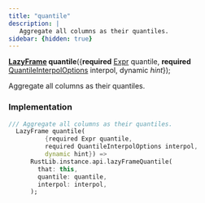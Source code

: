 ```yaml
---
title: "quantile"
description: |
   Aggregate all columns as their quantiles.
sidebar: {hidden: true}
---
```

<span class="dart-code"><strong>[LazyFrame] quantile</strong>({<span class="nobr"><strong>required</strong> [Expr] quantile</span>, <span class="nobr"><strong>required</strong> [QuantileInterpolOptions] interpol</span>, <span class="nobr">dynamic <i>hint</i></span>});</span>

 Aggregate all columns as their quantiles.
### Implementation
```dart
/// Aggregate all columns as their quantiles.
  LazyFrame quantile(
          {required Expr quantile,
          required QuantileInterpolOptions interpol,
          dynamic hint}) =>
      RustLib.instance.api.lazyFrameQuantile(
        that: this,
        quantile: quantile,
        interpol: interpol,
      );
```

[LazyFrame]: /reference/classes/lazyframe
[Expr]: /reference/classes/expr
[QuantileInterpolOptions]: /reference/enums/quantileinterpoloptions